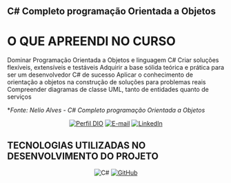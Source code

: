 ##  C# Completo programação Orientada a Objetos

# O QUE APREENDI NO CURSO 
Dominar Programação Orientada a Objetos e linguagem C#
Criar soluções flexíveis, extensíveis e testáveis
Adquirir a base sólida teórica e prática para ser um desenvolvedor C# de sucesso
Aplicar o conhecimento de orientação a objetos na construção de soluções para problemas reais
Compreender diagramas de classe UML, tanto de entidades quanto de serviços



**Fonte: Nelio Alves - C# Completo programação Orientada a Objetos*

<div align="center">

[![Perfil DIO](https://img.shields.io/badge/-Meu%20Perfil%20na%20DIO-30A3DC?style=for-the-badge)](https://web.dio.me/users/eltonsa75?tab=achievements) 
[![E-mail](https://img.shields.io/badge/-Email-000?style=for-the-badge&logo=microsoft-outlook&logoColor=E94D5F)](mailto:eltonsa75@hotmail.com)
[![LinkedIn](https://img.shields.io/badge/LinkedIn-000?style=for-the-badge&logo=linkedin&logoColor=0E76A8)](https://www.linkedin.com/in/elton-andrade/)

</div>

##  TECNOLOGIAS UTILIZADAS NO DESENVOLVIMENTO DO PROJETO

 <div align="center">

![C#](https://img.shields.io/badge/C%23-239120?style=for-the-badge&logo=c-sharp&logoColor=white)
 [![GitHub](https://img.shields.io/badge/GitHub-000?style=for-the-badge&logo=github&logoColor=f8f9fa)](https://docs.github.com/)

 </div>
